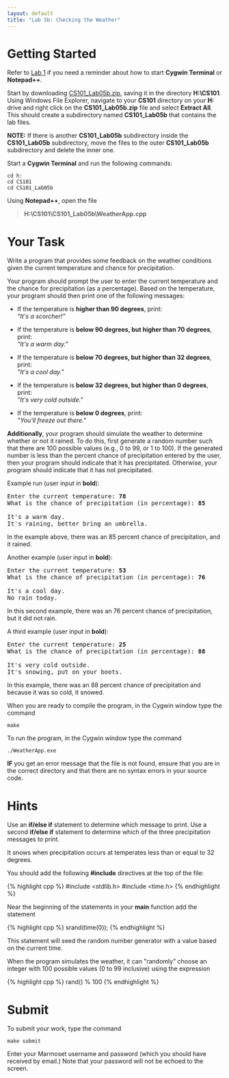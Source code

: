 ```yaml
---
layout: default
title: "Lab 5b: Checking the Weather"
---
```


Getting Started
===============

Refer to [Lab 1](lab01.html) if you need a reminder about how to start **Cygwin Terminal** or **Notepad++**.

Start by downloading [CS101\_Lab05b.zip](CS101_Lab05b.zip), saving it in the directory **H:\\CS101**. Using Windows File Explorer, navigate to your **CS101** directory on your **H:** drive and right click on the **CS101\_Lab05b.zip** file and select **Extract All**. This should create a subdirectory named **CS101\_Lab05b** that contains the lab files. 

**NOTE:** If there is another **CS101\_Lab05b** subdirectory inside the **CS101\_Lab05b** subdirectory, move the files to the outer **CS101\_Lab05b** subdirectory and delete the inner one.

Start a **Cygwin Terminal** and run the following commands:

    cd h:
    cd CS101
    cd CS101_Lab05b

Using **Notepad++**, open the file

> **H:\\CS101\\CS101\_Lab05b\\WeatherApp.cpp**

Your Task
=========

Write a program that provides some feedback on the weather conditions given the current temperature and chance for precipitation.

Your program should prompt the user to enter the current temperature and the chance for precipitation (as a percentage). Based on the temperature, your program should then print one of the following messages:

-   If the temperature is **higher than 90 degrees**, print:  
    *"It's a scorcher!"*

-   If the temperature is **below 90 degrees, but higher than 70 degrees**, print:  
    *"It's a warm day."*

-   If the temperature is **below 70 degrees, but higher than 32 degrees**, print:  
    *"It's a cool day."*

-   If the temperature is **below 32 degrees, but higher than 0 degrees**, print:  
    *"It's very cold outside."*

-   If the temperature is **below 0 degrees**, print:  
    *"You'll freeze out there."*

**Additionally**, your program should simulate the weather to determine whether or not it rained. To do this, first generate a random number such that there are 100 possible values (e.g., 0 to 99, or 1 to 100). If the generated number is less than the percent chance of precipitation entered by the user, then your program should indicate that it has precipitated. Otherwise, your program should indicate that it has not precipitated.

Example run (user input in **bold**):

<pre>
Enter the current temperature: <b>78</b>
What is the chance of precipitation (in percentage): <b>85</b>

It's a warm day.
It's raining, better bring an umbrella.
</pre>

In the example above, there was an 85 percent chance of precipitation, and it rained.

Another example (user input in **bold**):

<pre>
Enter the current temperature: <b>53</b>
What is the chance of precipitation (in percentage): <b>76</b>

It's a cool day.
No rain today.
</pre>

In this second example, there was an 76 percent chance of precipitation, but it did not rain.

A third example (user input in **bold**):

<pre>
Enter the current temperature: <b>25</b>
What is the chance of precipitation (in percentage): <b>88</b>

It's very cold outside.
It's snowing, put on your boots.
</pre>

In this example, there was an 88 percent chance of precipitation and because it was so cold, it snowed.

When you are ready to compile the program, in the Cygwin window type the command

    make

To run the program, in the Cygwin window type the command

    ./WeatherApp.exe

**IF** you get an error message that the file is not found, ensure that you are in the correct directory and that there are no syntax errors in your source code.

Hints
=====

Use an **if/else if** statement to determine which message to print. Use a second **if/else if** statement to determine which of the three precipitation messages to print.

It snows when precipitation occurs at temperates less than or equal to 32 degrees.

You should add the following **\#include** directives at the top of the file:

{% highlight cpp %}
#include <stdlib.h>
#include <time.h>
{% endhighlight %}

Near the beginning of the statements in your **main** function add the statement

{% highlight cpp %}
srand(time(0));
{% endhighlight %}

This statement will seed the random number generator with a value based on the current time.

When the program simulates the weather, it can "randomly" choose an integer with 100 possible values (0 to 99 inclusive) using the expression

{% highlight cpp %}
rand() % 100
{% endhighlight %}

Submit
======

To submit your work, type the command

    make submit

Enter your Marmoset username and password (which you should have received by email.) Note that your password will not be echoed to the screen.
